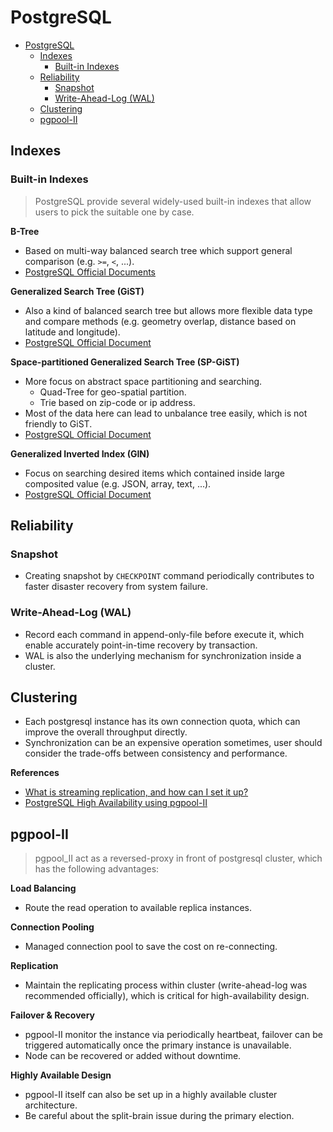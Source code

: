 # PostgreSQL

- [PostgreSQL](#postgresql)
  - [Indexes](#indexes)
    - [Built-in Indexes](#built-in-indexes)
  - [Reliability](#reliability)
    - [Snapshot](#snapshot)
    - [Write-Ahead-Log (WAL)](#write-ahead-log-wal)
  - [Clustering](#clustering)
  - [pgpool-II](#pgpool-ii)

## Indexes

### Built-in Indexes
> PostgreSQL provide several widely-used built-in indexes that allow users to pick the suitable one by case.

**B-Tree**
- Based on multi-way balanced search tree which support general comparison (e.g. `>=`, `<`, ...).
- [PostgreSQL Official Documents](https://www.postgresql.org/docs/current/btree-intro.html)

**Generalized Search Tree (GiST)**
- Also a kind of balanced search tree but allows more flexible data type and compare methods (e.g. geometry overlap, distance based on latitude and longitude).
- [PostgreSQL Official Document](https://www.postgresql.org/docs/current/gist-intro.html)

**Space-partitioned Generalized Search Tree (SP-GiST)**
- More focus on abstract space partitioning and searching.
  - Quad-Tree for geo-spatial partition.
  - Trie based on zip-code or ip address.
- Most of the data here can lead to unbalance tree easily, which is not friendly to GiST.
- [PostgreSQL Official Document](https://www.postgresql.org/docs/current/spgist-intro.html)

**Generalized Inverted Index (GIN)**
- Focus on searching desired items which contained inside large composited value (e.g. JSON, array, text, ...).
- [PostgreSQL Official Document](https://www.postgresql.org/docs/current/gin-builtin-opclasses.html)

## Reliability

### Snapshot
- Creating snapshot by `CHECKPOINT` command periodically contributes to faster disaster recovery from system failure.

### Write-Ahead-Log (WAL)
- Record each command in append-only-file before execute it, which enable accurately point-in-time recovery by transaction.
- WAL is also the underlying mechanism for synchronization inside a cluster.

## Clustering
- Each postgresql instance has its own connection quota, which can improve the overall throughput directly.
- Synchronization can be an expensive operation sometimes, user should consider the trade-offs between consistency and performance.

**References**
- [What is streaming replication, and how can I set it up?](https://www.postgresql.fastware.com/postgresql-insider-ha-str-rep)
- [PostgreSQL High Availability using pgpool-II](https://www.postgresql.fastware.com/postgresql-insider-ha-pgpool-ii)

## pgpool-II
> pgpool_II act as a reversed-proxy in front of postgresql cluster, which has the following advantages:

**Load Balancing**
- Route the read operation to available replica instances.

**Connection Pooling**
- Managed connection pool to save the cost on re-connecting.

**Replication**
- Maintain the replicating process within cluster (write-ahead-log was recommended officially), which is critical for high-availability design.

**Failover & Recovery**
- pgpool-II monitor the instance via periodically heartbeat, failover can be triggered automatically once the primary instance is unavailable.
- Node can be recovered or added without downtime.

**Highly Available Design**
- pgpool-II itself can also be set up in a highly available cluster architecture.
- Be careful about the split-brain issue during the primary election.
